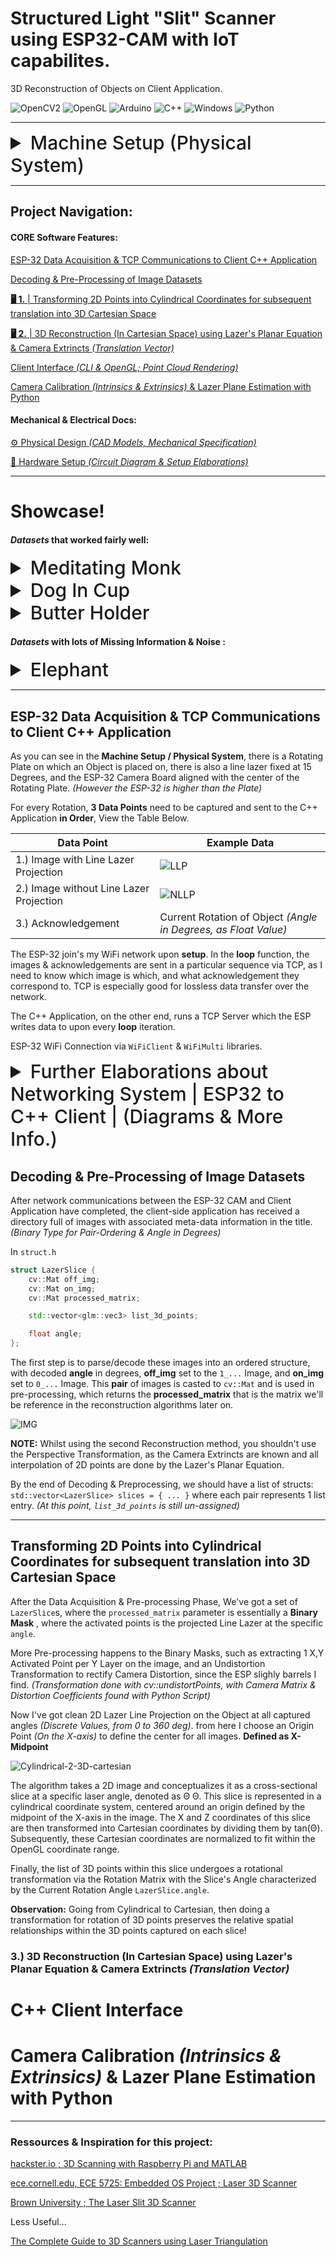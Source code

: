 # Structured Light "Slit" Scanner using ESP32-CAM with IoT capabilites.
3D Reconstruction of Objects on Client Application.
<div>
<img alt="OpenCV2" src="https://img.shields.io/badge/-OpenCV2-%235C3EE8?logo=opencv&logoColor=white">
<img alt="OpenGL" src="https://img.shields.io/badge/-OpenGL-%235586A4?logo=opengl&logoColor=white">
<img alt="Arduino" src="https://img.shields.io/badge/-Arduino IDE-%233ABDED?logo=Arduino&logoColor=white">
<img alt="C++" src="https://img.shields.io/badge/-C++-%23C663F4?logo=cplusplus&logoColor=white">
<img alt="Windows" src="https://img.shields.io/badge/-Win32 API-%2300a2ed?logo=windowsxp&logoColor=white">
<img alt="Python" src="https://img.shields.io/badge/-Python-%233776AB?logo=Python&logoColor=white">
</div>

---

<details>
  <summary style="font-size: 30px; font-weight: 500; cursor: pointer;">Machine Setup (Physical System)</summary>

![Picture Of Scanner](./static/picture_of_scanner_physical_system.png)

</details>

---
## Project Navigation:


#### CORE Software Features:
[ESP-32 Data Acquisition & TCP Communications to Client C++ Application](#esp-32-data-acquisition--tcp-communications-to-client-c-application) 

[Decoding & Pre-Processing of Image Datasets](#decoding--pre-processing-of-image-datasets)

[**🖥 1.** | Transforming 2D Points into Cylindrical Coordinates for subsequent translation into 3D Cartesian Space]()

[**🖥 2.** | 3D Reconstruction (In Cartesian Space) using Lazer's Planar Equation & Camera Extrincts *(Translation Vector)*]()

[Client Interface *(CLI & OpenGL; Point Cloud Rendering)*](#c-client-interface)

[Camera Calibration *(Intrinsics & Extrinsics)* & Lazer Plane Estimation with Python](#camera-calibration-intrinsics--extrinsics--lazer-plane-estimation-with-python)

#### Mechanical & Electrical Docs:

[⚙️ Physical Design *(CAD Models, Mechanical Specification)*](#3d-reconstruction-procedures--techniques) 

[🔌 Hardware Setup *(Circuit Diagram & Setup Elaborations)*](https://github.com/jasonmzx/3D-Slit-Scanner_ESP32/blob/main/hardware.md) 

---

# Showcase!

#### *Datasets* that worked fairly well:

<details>
  <summary style="font-size: 30px; font-weight: 500; cursor: pointer;">Meditating Monk</summary>
  
<img src="./static/showcase_monk.png" alt="3D IoT Object Scanner Image 0">

<img src="./static/showcase_monk_1.png" alt="3D IoT Object Scanner Image 1">

<img src="./static/showcase_monk_2.png" alt="3D IoT Object Scanner Image 2">

</details>

<details>
  <summary style="font-size: 30px; font-weight: 500; cursor: pointer;">Dog In Cup</summary>
  
<img src="./static/showcase_dog_1.png" alt="3D IoT Object Scanner Image 3">

<img src="./static/showcase_dog_2.png" alt="3D IoT Object Scanner Image 4">

</details>

<details>
  <summary style="font-size: 30px; font-weight: 500; cursor: pointer;">Butter Holder</summary>
  
<img src="./static/showcase_butter_holder.png" alt="3D IoT Object Scanner Image 5">

<img src="./static/showcase_butter_holder_1.png" alt="3D IoT Object Scanner Image 6">

<img src="./static/showcase_butter_holder_2.png" alt="3D IoT Object Scanner Image 7">

</details>


#### *Datasets* with lots of Missing Information & Noise :

<details>
  <summary style="font-size: 30px; font-weight: 500; cursor: pointer;">Elephant</summary>
  
  <img src="./static/showcase_elephant.png" alt="3D IoT Object Scanner Image 8">

  <img src="./static/showcase_elephant_1.png" alt="3D IoT Object Scanner Image 9">

  <img src="./static/showcase_elephant_2.png" alt="3D IoT Object Scanner Image 10">

</details>


---

## ESP-32 Data Acquisition & TCP Communications to Client C++ Application

As you can see in the **Machine Setup / Physical System**, there is a Rotating Plate on which an Object is placed on, there is also a line lazer fixed at 15 Degrees, and the ESP-32 Camera Board aligned with the center of the Rotating Plate. *(However the ESP-32 is higher than the Plate)*

For every Rotation, **3 Data Points** need to be captured and sent to the C++ Application **in Order**, View the Table Below.

| Data Point | Example Data |
|----------|----------|
| 1.) Image with Line Lazer Projection | ![LLP](./static/0_88-6600.jpg) |
| 2.) Image without Line Lazer Projection | ![NLLP](./static/1_88-6600.jpg) |
| 3.) Acknowledgement | Current Rotation of Object *(Angle in Degrees, as Float Value)* |

The ESP-32 join's my WiFi network upon **setup**. In the **loop** function, the images & acknowledgements are sent in a particular sequence via TCP, as I need to know which image is which, and what acknowledgement they correspond to. TCP is especially good for lossless data transfer over the network.

The C++ Application, on the other end, runs a TCP Server which the ESP writes data to upon every **loop** iteration.

ESP-32 WiFi Connection via `WiFiClient` & `WiFiMulti` libraries.

<details>
  <summary style="font-size: 30px; font-weight: 500; cursor: pointer;">Further Elaborations about Networking System | ESP32 to C++ Client | (Diagrams & More Info.) </summary>


![Cpp_client_diagram](./static/networking_cpp_tcp_serv.png)

![ESP_STATE_DIAGRAM](./static/networking_esp_1.png)

In this Diagram, the actual sending of information is abstracted from the main loop, however the main loop ensures success of these functions, as it tries them until success, and re-tries upon failure. *(False return)*

### State Diagram of the `CaptureImage` & `sendAcknowledgement` Functions

![ESP_STATE_DIAGRAM_2](./static/networking_esp_2.png)

</details>

## Decoding & Pre-Processing of Image Datasets

After network communications between the ESP-32 CAM and Client Application have completed, the client-side application has received a directory full of images with associated meta-data information in the title. *(Binary Type for Pair-Ordering & Angle in Degrees)*

In `struct.h` 
```c++
struct LazerSlice {
    cv::Mat off_img;
    cv::Mat on_img;
    cv::Mat processed_matrix;

    std::vector<glm::vec3> list_3d_points;

    float angle;
};
```

The first step is to parse/decode these images into an ordered structure, with decoded **angle** in degrees, **off_img** set to the `1_...` Image, and **on_img** set to `0_...` Image. This **pair** of images is casted to `cv::Mat` and is used in pre-processing, which returns the **processed_matrix** that is the matrix we'll be reference in the reconstruction algorithms later on.

![IMG](./static/algorithm_img_preproc.png)

**NOTE:** Whilst using the second Reconstruction method, you shouldn't use the Perspective Transformation, as the Camera Extrincts are known and
all interpolation of 2D points are done by the Lazer's Planar Equation.

By the end of Decoding & Preprocessing, we should have a list of structs: `std::vector<LazerSlice> slices = { ... }` where each pair represents 1 list entry. *(At this point, `list_3d_points` is still un-assigned)*

---

## Transforming 2D Points into Cylindrical Coordinates for subsequent translation into 3D Cartesian Space

After the Data Acquisition & Pre-processing Phase, We've got a set of `LazerSlice`s, where the `processed_matrix` parameter is essentially a **Binary Mask** , where the activated points is the projected Line Lazer at the specific `angle`. 

More Pre-processing happens to the Binary Masks, such as extracting 1 X,Y Activated Point per Y Layer on the image, and an Undistortion Transformation to rectify Camera Distortion, since the ESP slighly barrels I find. *(Transformation done with cv::undistortPoints, with Camera Matrix & Distortion Coefficients found with Python Script)*

Now I've got clean 2D Lazer Line Projection on the Object at all captured angles *(Discrete Values, from 0 to 360 deg)*. from here I choose an Origin Point *(On the X-axis)* to define the center for all images. **Defined as X-Midpoint**

![Cylindrical-2-3D-cartesian](./static/cylindrical_2_cartesian_diagram.png)

The algorithm takes a 2D image and conceptualizes it as a cross-sectional slice at a specific laser angle, denoted as Θ Θ. This slice is represented in a cylindrical coordinate system, centered around an origin defined by the midpoint of the X-axis in the image. The X and Z coordinates of this slice are then transformed into Cartesian coordinates by dividing them by tan(Θ). Subsequently, these Cartesian coordinates are normalized to fit within the OpenGL coordinate range. 

Finally, the list of 3D points within this slice undergoes a rotational transformation via the Rotation Matrix with the Slice's Angle characterized by the Current Rotation Angle `LazerSlice.angle`. 

**Observation:** Going from Cylindrical to Cartesian, then doing a transformation for rotation of 3D points preserves the relative spatial relationships within the 3D points captured on each slice!

### 3.) 3D Reconstruction (In Cartesian Space) using Lazer's Planar Equation & Camera Extrincts *(Translation Vector)*



# C++ Client Interface

# Camera Calibration *(Intrinsics & Extrinsics)* & Lazer Plane Estimation with Python

---

### Ressources & Inspiration for this project:

[hackster.io ; 3D Scanning with Raspberry Pi and MATLAB](https://www.hackster.io/strangeloop/3d-scanning-with-raspberry-pi-and-matlab-cc30e8)

[ece.cornell.edu, ECE 5725: Embedded OS Project ; Laser 3D Scanner](https://courses.ece.cornell.edu/ece5990/ECE5725_Spring2019_Projects/3D_Scanner_mfx2_tbs47/index.html)

[Brown University ; The Laser Slit 3D Scanner](http://mesh.brown.edu/desktop3dscan/ch4-slit.html)


Less Useful...

[The Complete Guide to 3D Scanners using Laser Triangulation](https://www.3dnatives.com/en/3d-scanner-laser-triangulation080920174-99/amp/)
